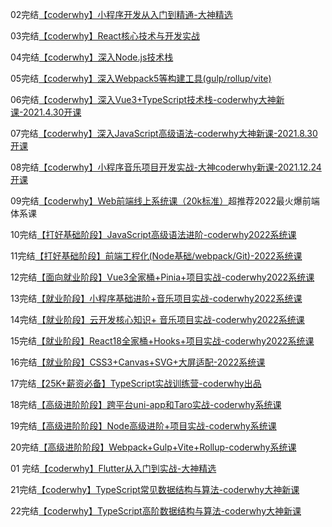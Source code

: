 02完结[【coderwhy】小程序开发从入门到精通-大神精选](https://ke.qq.com/course/435191)

03完结[【coderwhy】React核心技术与开发实战](https://m.ke.qq.com/course/2555753)

04完结[【coderwhy】深入Node.js技术栈](https://m.ke.qq.com/course/3025600?course_id=3025600&_bid=167&_wv=1)

05完结[【coderwhy】深入Webpack5等构建工具(gulp/rollup/vite)](https://ke.qq.com/course/3135768)

06完结[【coderwhy】深入Vue3+TypeScript技术栈-coderwhy大神新课-2021.4.30开课](https://ke.qq.com/course/3453141)

07完结[【coderwhy】深入JavaScript高级语法-coderwhy大神新课-2021.8.30开课](https://ke.qq.com/course/3619571?_bid=167&_wv=2147487745#)

08完结[【coderwhy】小程序音乐项目开发实战-大神coderwhy新课-2021.12.24开课](https://ke.qq.com/course/4162214)

09完结[【coderwhy】Web前端线上系统课（20k标准）](https://ke.qq.com/course/4903388)超推荐2022最火爆前端体系课

10完结[【打好基础阶段】JavaScript高级语法进阶-coderwhy2022系统课](https://ke.qq.com/course/5348790)

11完结[【打好基础阶段】前端工程化(Node基础/webpack/Git)-2022系统课](https://ke.qq.com/course/5095837)

12完结[【面向就业阶段】Vue3全家桶+Pinia+项目实战-coderwhy2022系统课](https://ke.qq.com/course/5348743)

13完结[【就业阶段】小程序基础进阶+音乐项目实战-coderwhy2022系统课](https://ke.qq.com/course/5348776)

14完结[【就业阶段】云开发核心知识+ 音乐项目实战-coderwhy2022系统课](https://ke.qq.com/course/5348779)

15完结[【就业阶段】React18全家桶+Hooks+项目实战-coderwhy2022系统课](https://ke.qq.com/course/5348785)

16完结[【就业阶段】CSS3+Canvas+SVG+大屏适配-2022系统课](https://ke.qq.com/course/5066569)

17完结[【25K+薪资必备】TypeScript实战训练营-coderwhy出品](https://ke.qq.com/course/package/78117?)

18完结[【高级进阶阶段】跨平台uni-app和Taro实战-coderwhy系统课](https://ke.qq.com/course/5597441)

19完结[【高级进阶阶段】Node高级进阶+项目实战-coderwhy系统课](https://ke.qq.com/course/5597475)

20完结[【高级进阶阶段】Webpack+Gulp+Vite+Rollup-coderwhy系统课](https://ke.qq.com/course/5597539)

01 完结[【coderwhy】Flutter从入门到实战-大神精选](https://ke.qq.com/course/469774)

21完结[【coderwhy】TypeScript常见数据结构与算法-coderwhy大神新课](https://m.ke.qq.com/course/5597541)

22完结[【coderwhy】TypeScript高阶数据结构与算法-coderwhy大神新课](https://m.ke.qq.com/course/5597541)
